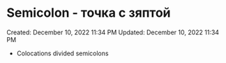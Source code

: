 # Semicolon - точка с зяптой

Created: December 10, 2022 11:34 PM
Updated: December 10, 2022 11:34 PM

- Colocations divided semicolons